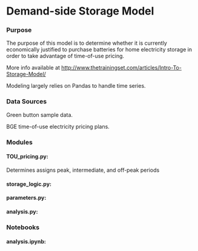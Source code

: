 # Demand-side Storage Model

### Purpose
The purpose of this model is to determine whether it is currently economically justified to purchase batteries for home electricity storage in order to take advantage of time-of-use pricing.

More info available at http://www.thetrainingset.com/articles/Intro-To-Storage-Model/

Modeling largely relies on Pandas to handle time series.

### Data Sources

Green button sample data.

BGE time-of-use electricity pricing plans.

### Modules

#### TOU_pricing.py:
Determines assigns peak, intermediate, and off-peak periods 

#### storage_logic.py:

#### parameters.py:

#### analysis.py:

### Notebooks

#### analysis.ipynb: 
